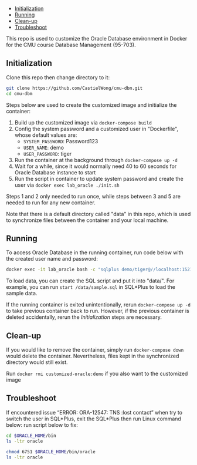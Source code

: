 
- [Initialization](#initialization)
- [Running](#running)
- [Clean-up](#clean-up)
- [Troubleshoot](#troubleshoot)


This repo is used to customize the Oracle Database environment in Docker for the CMU course Database Management (95-703).

## Initialization

Clone this repo then change directory to it:

```sh
git clone https://github.com/CastielWong/cmu-dbm.git
cd cmu-dbm
```

Steps below are used to create the customized image and initialize the container:

1. Build up the customized image via `docker-compose build`
1. Config the system password and a customized user in "Dockerfile", whose default values are:
    - `SYSTEM_PASSWORD`: Password123
    - `USER_NAME`: demo
    - `USER_PASSWORD`: tiger 
1. Run the container at the background through `docker-compose up -d`
1. Wait for a while, since it would normally need 40 to 60 seconds for Oracle Database instance to start
1. Run the script in container to update system password and create the user via `docker exec lab_oracle ./init.sh`

Steps 1 and 2 only needed to run once, while steps between 3 and 5 are needed to run for any new container.

Note that there is a default directory called "data" in this repo, which is used to synchronize files between the container and your local machine.


## Running

To access Oracle Database in the running container, run code below with the created user name and password:

```sh
docker exec -it lab_oracle bash -c "sqlplus demo/tiger@//localhost:1521/XE"
```

To load data, you can create the SQL script and put it into "data/". For example, you can run `start /data/sample.sql` in SQL\*Plus to load the sample data.

If the running container is exited unintentionally, rerun `docker-compose up -d` to take previous container back to run. However, if the previous container is deleted accidentally, rerun the _Initialization_ steps are necessary.


## Clean-up

If you would like to remove the container, simply run `docker-compose down` would delete the container. Nevertheless, files kept in the synchronized directory would still exist.

Run `docker rmi customized-oracle:demo` if you also want to the customized image


## Troubleshoot

If encountered issue “ERROR: ORA-12547: TNS :lost contact” when try to switch the user in SQL\*Plus, exit the SQL\*Plus then run Linux command below:
run script below to fix:

```sh
cd $ORACLE_HOME/bin
ls -ltr oracle

chmod 6751 $ORACLE_HOME/bin/oracle
ls -ltr oracle
```

